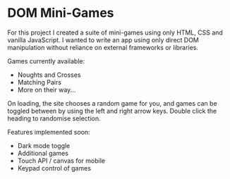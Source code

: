 # DOM Mini-Games

For this project I created a suite of mini-games using only HTML, CSS and vanilla JavaScript. I wanted to write an app using only direct DOM manipulation without reliance on external frameworks or libraries.

Games currently available:
- Noughts and Crosses
- Matching Pairs
- More on their way...

On loading, the site chooses a random game for you, and games can be toggled between by using the left and right arrow keys. Double click the heading to randomise selection.

Features implemented soon:
- Dark mode toggle
- Additional games
- Touch API / canvas for mobile
- Keypad control of games